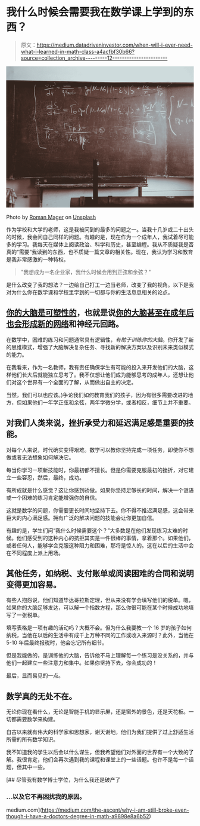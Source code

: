 # 我什么时候会需要我在数学课上学到的东西？

> 原文：<https://medium.datadriveninvestor.com/when-will-i-ever-need-what-i-learned-in-math-class-a4acfbf30b66?source=collection_archive---------12----------------------->

![](img/9409bbfb4163a00cc70603864ef3ce5b.png)

Photo by [Roman Mager](https://unsplash.com/@roman_lazygeek?utm_source=unsplash&utm_medium=referral&utm_content=creditCopyText) on [Unsplash](https://unsplash.com/s/photos/mathematics?utm_source=unsplash&utm_medium=referral&utm_content=creditCopyText)

作为学校和大学的老师，这是我被问到的最多的问题之一。当我十几岁或二十出头的时候，我会问自己同样的问题。有趣的是，现在作为一个成年人，我试着尽可能多的学习。我每天在媒体上阅读政治、科学和历史，甚至编程。我从不质疑我是否真的“需要”我读到的东西，也不质疑一篇文章的相关性。现在，我认为学习和教育是我非常感激的一种特权。

> "我想成为一名企业家，我什么时候会用到正弦和余弦？"

是什么改变了我的想法？一边给自己打工一边当老师，改变了我的视角。以下是我对为什么你在数学课和学校里学到的一切都与你的生活息息相关的论点。

## [你的大脑是可塑性的](https://www.hindawi.com/journals/np/2014/541870/)，也就是说[你的大脑甚至在成年后也会形成新的网络](https://www.nature.com/articles/nrn700)和神经元回路。

在数学中，困难的练习和问题通常具有逻辑性，*有助于训练你的大脑*。你开发了新的思维模式，增强了大脑解决复杂任务、寻找新的解决方案以及识别未来类似模式的能力。

在我看来，作为一名教师，我有责任确保学生有可能的投入来开发他们的大脑，这样他们长大后就能独立思考了。我不仅想让他们成为能够思考的成年人，还想让他们对这个世界有一个全面的了解，从而做出自主的决定。

当然，我们可以也应该。)争论我们如何教育我们的孩子，因为有很多需要改进的地方，但如果他们一年学正弦和余弦，两年学微分学，或者相反，细节上并不重要。

## 对我们人类来说，挫折承受力和延迟满足感是重要的技能。

对每个人来说，时代确实变得艰难。数学可以教你坚持完成一项任务，即使你不想做或者无法想象如何解决它。

每当你学习一项新技能时，你最初都不擅长。但是你需要克服最初的挫折，对它建立一些容忍，然后，最终，成功。

有所成就是什么感觉？这让你感到骄傲。如果你坚持足够长的时间，解决一个谜语或一个困难的练习肯定能增强你的自信。

这就是数学的问题，你需要更长时间地坚持下去。你不得不推迟满足感，这会带来巨大的内心满足感。拥有广泛的解决问题的技能会让你更加自信。

有趣的是，学生们问“我什么时候需要这个？”大多数是在他们发现练习太难的时候。他们感受到的这种内心的抗拒其实是一件很棒的事情，拿着那个。如果他们，或者任何人，能够学会克服这种阻力和困难，那将是惊人的。这在以后的生活中会在不同程度上派上用场。

## 其他任务，如纳税、支付账单或阅读困难的合同和说明变得更加容易。

有些人抱怨说，他们知道毕达哥拉斯定理，但从来没有学会填写他们的税单。嗯，如果你的大脑足够发达，可以解一个指数方程，那么你很可能在某个时候成功地填写了一张税单。

填写表格是一项有趣的活动吗？大概不会。但为什么我要教一个 16 岁的孩子如何纳税，当他在以后的生活中有成千上万种不同的工作或收入来源时？此外，当他在 5-10 年后最终报税时，他会忘记所有细节。

但是我能做的，是训练他的大脑，告诉他不马上理解每一个练习是没关系的，并与他们一起建立一些注意力和集中。如果你坚持下去，你会成功的！

最后，显而易见的一点。

## 数学真的无处不在。

无论你现在看什么，无论是智能手机的显示屏，还是窗外的景色，还是天花板。一切都需要数学来构建。

自古以来就有伟大的科学家和思想家，谢天谢地，他们为我们提供了过上舒适生活所需的所有数学知识。

我不知道我的学生以后会以什么谋生，但我希望他们对外面的世界有一个大致的了解。我很肯定，他们会再次遇到我的课程和课堂上的一些话题。也许不是每一个话题，但其中一些。

[](https://medium.com/the-ascent/why-i-am-still-broke-even-though-i-have-a-doctors-degree-in-math-a9898e8a6b52) [## 尽管我有数学博士学位，为什么我还是破产了

### …以及它不再困扰我的原因。

medium.com](https://medium.com/the-ascent/why-i-am-still-broke-even-though-i-have-a-doctors-degree-in-math-a9898e8a6b52)